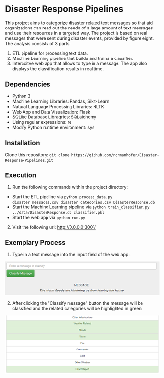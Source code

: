 # Disaster Response Pipelines

This project aims to categorize disaster related text messages so that aid organizations can read out the needs of a large amount of text messages and use their resources in a targeted way.
The project is based on real messages that were sent during disaster events, provided by figure eight. The analysis consists of 3 parts:

1. ETL pipeline for processing text data.
2. Machine Learning pipeline that builds and trains a classifier.
3. Interacitve web app that allows to type in a message. The app also displays the classification results in real time.

## Dependencies
- Python 3
- Machine Learning Libraries: Pandas, Sikit-Learn
- Natural Language Processing Libraries: NLTK
- Web App and Data Visualization: Flask
- SQLlite Database Libraqries: SQLalchemy
- Using regular expressions: re
- Modify Python runtime environment: sys

## Installation

Clone this repository:
`git clone https://github.com/normanhofer/Disaster-Response-Pipelines.git`

## Execution
1. Run the following commands within the project directory:
  - Start the ETL pipeline via `python process_data.py disaster_messages.csv disaster_categories.csv DisasterResponse.db`
  - Start the Machine Learning pipeline via `python train_classifier.py ../data/DisasterResponse.db classifier.pkl`
  - Start the web app via `python run.py`
2. Visit the following url: http://0.0.0.0:3001/

## Exemplary Process 

1. Type in a text message into the input field of the web app:

![alt text](https://github.com/normanhofer/Disaster-Response-Pipelines/blob/master/Screenshots/1.PNG)

2. After clicking the "Classify message" button the message will be classified and the related categories will be highlighted in green:

![alt text](https://github.com/normanhofer/Disaster-Response-Pipelines/blob/master/Screenshots/2.PNG)
